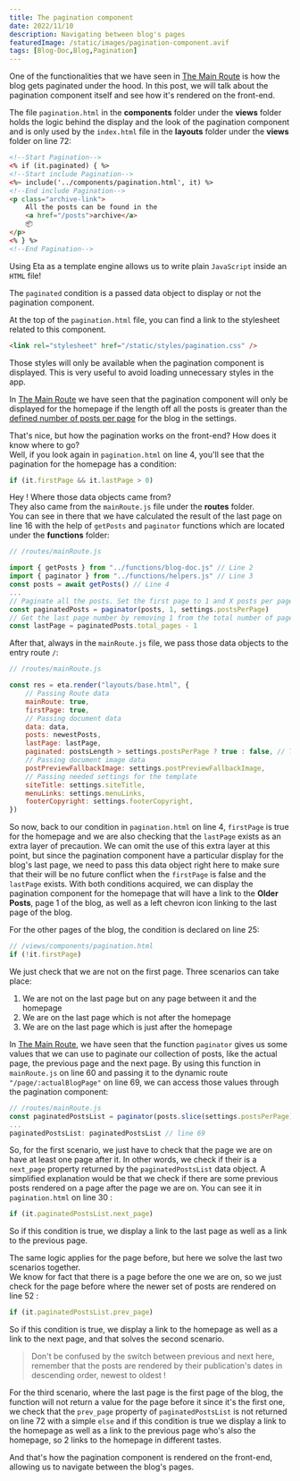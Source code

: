 ```yaml
---
title: The pagination component
date: 2022/11/10
description: Navigating between blog's pages
featuredImage: /static/images/pagination-component.avif
tags: [Blog-Doc,Blog,Pagination]
---
```

One of the functionalities that we have seen in [The Main Route](/posts/the-main-route) is how the blog gets paginated under the hood. In this post, we will talk about the pagination component itself and see how it's rendered on the front-end.

The file `pagination.html` in the **components** folder under the **views** folder holds the logic behind the display and the look of the pagination component and is only used by the `index.html` file in the **layouts** folder under the **views** folder on line 72:

```html
<!--Start Pagination-->
<% if (it.paginated) { %>
<!--Start include Pagination-->
<%~ include('../components/pagination.html', it) %>
<!--End include Pagination-->
<p class="archive-link">
	All the posts can be found in the
	<a href="/posts">archive</a>
	📦
</p>
<% } %>
<!--End Pagination-->
```

Using Eta as a template engine allows us to write plain `JavaScript` inside an `HTML` file!

The `paginated` condition is a passed data object to display or not the pagination component.

At the top of the `pagination.html` file, you can find a link to the stylesheet related to this component.

```html
<link rel="stylesheet" href="/static/styles/pagination.css" />
```

Those styles will only be available when the pagination component is displayed. This is very useful to avoid loading unnecessary styles in the app.

In [The Main Route](/posts/the-main-route) we have seen that the pagination component will only be displayed for the homepage if the length off all the posts is greater than the [defined number of posts per page](http://localhost:3000/admin-config-site#posts-per-page) for the blog in the settings.

That's nice, but how the pagination works on the front-end? How does it know where to go?  
Well, if you look again in `pagination.html` on line 4, you'll see that the pagination for the homepage has a condition:

```js
if (it.firstPage && it.lastPage > 0)
```

Hey ! Where those data objects came from?  
They also came from the `mainRoute.js` file under the **routes** folder.  
You can see in there that we have calculated the result of the last page on line 16 with the help of `getPosts` and `paginator` functions which are located under the **functions** folder:

```js
// /routes/mainRoute.js

import { getPosts } from "../functions/blog-doc.js" // Line 2
import { paginator } from "../functions/helpers.js" // Line 3
const posts = await getPosts() // Line 4
...
// Paginate all the posts. Set the first page to 1 and X posts per page. | Line 14
const paginatedPosts = paginator(posts, 1, settings.postsPerPage)
// Get the last page number by removing 1 from the total number of pages. | Line 16
const lastPage = paginatedPosts.total_pages - 1
```

After that, always in the `mainRoute.js` file, we pass those data objects to the entry route `/`:

```js
// /routes/mainRoute.js

const res = eta.render("layouts/base.html", {
    // Passing Route data
    mainRoute: true,
    firstPage: true,
    // Passing document data
    data: data,
    posts: newestPosts,
    lastPage: lastPage,
    paginated: postsLength > settings.postsPerPage ? true : false, // To display or not the pagination component on the main route.
    // Passing document image data
    postPreviewFallbackImage: settings.postPreviewFallbackImage,
    // Passing needed settings for the template
    siteTitle: settings.siteTitle,
    menuLinks: settings.menuLinks,
    footerCopyright: settings.footerCopyright,
})
```

So now, back to our condition in `pagination.html` on line 4, `firstPage` is true for the homepage and we are also checking that the `lastPage` exists as an extra layer of precaution. We can omit the use of this extra layer at this point, but since the pagination component have a particular display for the blog's last page, we need to pass this data object right here to make sure that their will be no future conflict when the `firstPage` is false and the `lastPage` exists. With both conditions acquired, we can display the pagination component for the homepage that will have a link to the **Older Posts**, page 1 of the blog, as well as a left chevron icon linking to the last page of the blog.

For the other pages of the blog, the condition is declared on line 25:

```js
// /views/components/pagination.html
if (!it.firstPage)
```

We just check that we are not on the first page. Three scenarios can take place:

1. We are not on the last page but on any page between it and the homepage
2. We are on the last page which is not after the homepage
3. We are on the last page which is just after the homepage

In [The Main Route](/posts/the-main-route), we have seen that the function `paginator` gives us some values that we can use to paginate our collection of posts, like the actual page, the previous page and the next page. By using this function in `mainRoute.js` on line 60 and passing it to the dynamic route `"/page/:actualBlogPage"` on line 69, we can access those values through the pagination component:

```js
// /routes/mainRoute.js
const paginatedPostsList = paginator(posts.slice(settings.postsPerPage), actualBlogPage, settings.postsPerPage)) // line 60
...
paginatedPostsList: paginatedPostsList // line 69
```

So, for the first scenario, we just have to check that the page we are on have at least one page after it. In other words, we check if their is a `next_page` property returned by the `paginatedPostsList` data object. A simplified explanation would be that we check if there are some previous posts rendered on a page after the page we are on. You can see it in `pagination.html` on line 30 :

```js
if (it.paginatedPostsList.next_page)
```

So if this condition is true, we display a link to the last page as well as a link to the previous page.

The same logic applies for the page before, but here we solve the last two scenarios together.  
We know for fact that there is a page before the one we are on, so we just check for the page before where the newer set of posts are rendered on line 52 :

```js
if (it.paginatedPostsList.prev_page)
```

So if this condition is true, we display a link to the homepage as well as a link to the next page, and that solves the second scenario.

> Don't be confused by the switch between previous and next here, remember that the posts are rendered by their publication's dates in descending order, newest to oldest !

For the third scenario, where the last page is the first page of the blog, the function will not return a value for the page before it since it's the first one, we check that the `prev_page` property of `paginatedPostsList` is not returned on line 72 with a simple `else` and if this condition is true we display a link to the homepage as well as a link to the previous page who's also the homepage, so 2 links to the homepage in different tastes.

And that's how the pagination component is rendered on the front-end, allowing us to navigate between the blog's pages.

